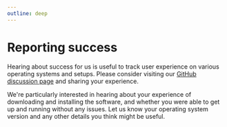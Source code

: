 ```yaml
---
outline: deep
---
```


# Reporting success

Hearing about success for us is useful to track user experience on various operating systems and setups.  Please consider visiting our [GitHub discussion page](https://github.com/theQRL/go-zond/discussions) and sharing your experience.

We're particularly interested in hearing about your experience of downloading and installing the software, and whether you were able to get up and running without any issues.  Let us know your operating system version and any other details you think might be useful.
